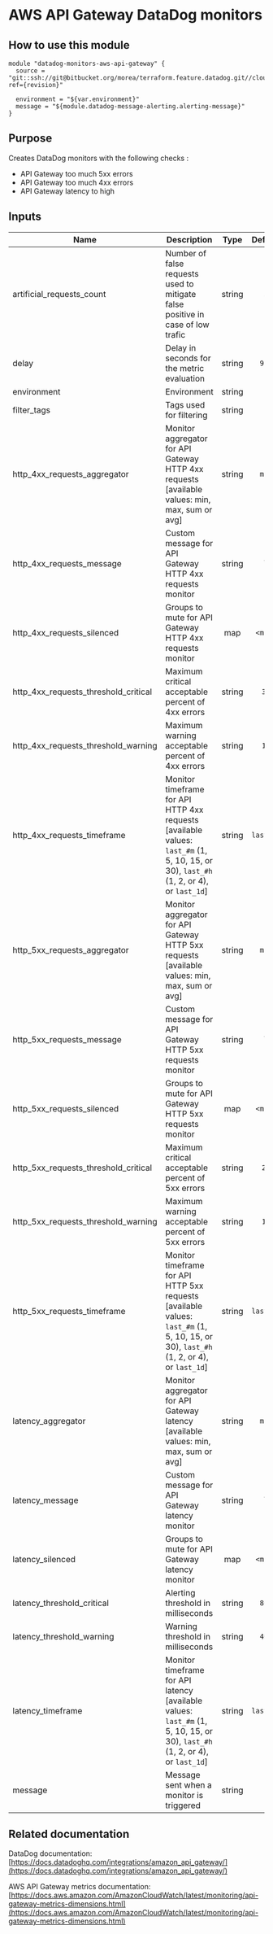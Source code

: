 AWS API Gateway DataDog monitors
==========================================

How to use this module
----------------------

```
module "datadog-monitors-aws-api-gateway" {
  source = "git::ssh://git@bitbucket.org/morea/terraform.feature.datadog.git//cloud/aws/apigateway?ref={revision}"

  environment = "${var.environment}"
  message = "${module.datadog-message-alerting.alerting-message}"
}

```

Purpose
-------
Creates DataDog monitors with the following checks :

* API Gateway too much 5xx errors
* API Gateway too much 4xx errors
* API Gateway latency to high

Inputs
------

| Name | Description | Type | Default | Required |
|------|-------------|:----:|:-----:|:-----:|
| artificial_requests_count | Number of false requests used to mitigate false positive in case of low trafic | string | `5` | no |
| delay | Delay in seconds for the metric evaluation | string | `900` | no |
| environment | Environment | string | - | yes |
| filter_tags | Tags used for filtering | string | `*` | no |
| http_4xx_requests_aggregator | Monitor aggregator for API Gateway HTTP 4xx requests [available values: min, max, sum or avg] | string | `min` | no |
| http_4xx_requests_message | Custom message for API Gateway HTTP 4xx requests monitor | string | `` | no |
| http_4xx_requests_silenced | Groups to mute for API Gateway HTTP 4xx requests monitor | map | `<map>` | no |
| http_4xx_requests_threshold_critical | Maximum critical acceptable percent of 4xx errors | string | `30` | no |
| http_4xx_requests_threshold_warning | Maximum warning acceptable percent of 4xx errors | string | `15` | no |
| http_4xx_requests_timeframe | Monitor timeframe for API HTTP 4xx requests [available values: `last_#m` (1, 5, 10, 15, or 30), `last_#h` (1, 2, or 4), or `last_1d`] | string | `last_5m` | no |
| http_5xx_requests_aggregator | Monitor aggregator for API Gateway HTTP 5xx requests [available values: min, max, sum or avg] | string | `min` | no |
| http_5xx_requests_message | Custom message for API Gateway HTTP 5xx requests monitor | string | `` | no |
| http_5xx_requests_silenced | Groups to mute for API Gateway HTTP 5xx requests monitor | map | `<map>` | no |
| http_5xx_requests_threshold_critical | Maximum critical acceptable percent of 5xx errors | string | `20` | no |
| http_5xx_requests_threshold_warning | Maximum warning acceptable percent of 5xx errors | string | `10` | no |
| http_5xx_requests_timeframe | Monitor timeframe for API HTTP 5xx requests [available values: `last_#m` (1, 5, 10, 15, or 30), `last_#h` (1, 2, or 4), or `last_1d`] | string | `last_5m` | no |
| latency_aggregator | Monitor aggregator for API Gateway latency [available values: min, max, sum or avg] | string | `max` | no |
| latency_message | Custom message for API Gateway latency monitor | string | `` | no |
| latency_silenced | Groups to mute for API Gateway latency monitor | map | `<map>` | no |
| latency_threshold_critical | Alerting threshold in milliseconds | string | `800` | no |
| latency_threshold_warning | Warning threshold in milliseconds | string | `400` | no |
| latency_timeframe | Monitor timeframe for API latency [available values: `last_#m` (1, 5, 10, 15, or 30), `last_#h` (1, 2, or 4), or `last_1d`] | string | `last_5m` | no |
| message | Message sent when a monitor is triggered | string | - | yes |

Related documentation
---------------------

DataDog documentation: [https://docs.datadoghq.com/integrations/amazon_api_gateway/](https://docs.datadoghq.com/integrations/amazon_api_gateway/)

AWS API Gateway metrics documentation: [https://docs.aws.amazon.com/AmazonCloudWatch/latest/monitoring/api-gateway-metrics-dimensions.html](https://docs.aws.amazon.com/AmazonCloudWatch/latest/monitoring/api-gateway-metrics-dimensions.html)
